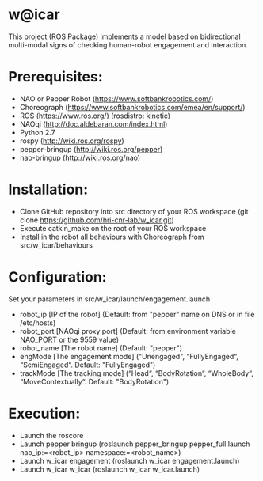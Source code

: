 # w@icar
This project (ROS Package) implements a model based on bidirectional multi-modal signs of checking human-robot engagement and interaction.

# Prerequisites:
- NAO or Pepper Robot (https://www.softbankrobotics.com/)
- Choreograph (https://www.softbankrobotics.com/emea/en/support/)
- ROS (https://www.ros.org/) (rosdistro: kinetic)
- NAOqi (http://doc.aldebaran.com/index.html) 
- Python 2.7
- rospy (http://wiki.ros.org/rospy)
- pepper-bringup (http://wiki.ros.org/pepper)
- nao-bringup (http://wiki.ros.org/nao)

# Installation:
- Clone GitHub repository into src directory of your ROS workspace 
(git clone https://github.com/hri-cnr-lab/w_icar.git)
- Execute catkin_make on the root of your ROS workspace
- Install in the robot all behaviours with Choreograph from src/w_icar/behaviours

# Configuration:
Set your parameters in src/w_icar/launch/engagement.launch 
- robot_ip [IP of the robot] (Default: from "pepper" name on DNS or in file /etc/hosts)
- robot_port [NAOqi proxy port] (Default: from environment variable NAO_PORT  or the 9559 value)
- robot_name [The robot name] (Default: "pepper")
- engMode [The engagement mode] ("Unengaged", “FullyEngaged“, “SemiEngaged“. Default: "FullyEngaged")
- trackMode [The tracking mode] (“Head“, “BodyRotation“, “WholeBody“, “MoveContextually“. Default: "BodyRotation")

# Execution:
- Launch the roscore
- Launch pepper bringup 
(roslaunch pepper_bringup pepper_full.launch nao_ip:=<robot_ip> namespace:=<robot_name>)
- Launch w_icar engagement 
(roslaunch  w_icar engagement.launch)
- Launch w_icar w_icar 
(roslaunch w_icar w_icar.launch)



